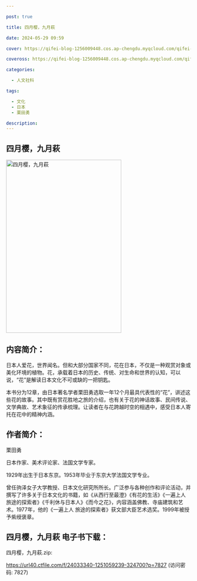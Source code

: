```yaml
---

post: true

title: 四月樱，九月萩

date: 2024-05-29 09:59

cover: https://qifei-blog-1256009448.cos.ap-chengdu.myqcloud.com/qifei-blog/65c2dca09f345e8d03d7b3f0.jpg

coveross: https://qifei-blog-1256009448.cos.ap-chengdu.myqcloud.com/qifei-blog/65c2dca09f345e8d03d7b3f0.jpg

categories:

  - 人文社科

tags:

  - 文化
  - 日本
  - 栗田勇

description:
---
```




## 四月樱，九月萩
<img alt="四月樱，九月萩 " class="aligncenter loaded" data-was-processed="true" decoding="async" fetchpriority="high" height="471" src="https://qifei-blog-1256009448.cos.ap-chengdu.myqcloud.com/qifei-blog/65c2dca09f345e8d03d7b3f0.jpg " style="cursor: zoom-in;" width="314"/>

## 内容简介：

日本人爱花，世界闻名。但和大部分国家不同，花在日本，不仅是一种观赏对象或美化环境的植物。花，承载着日本的历史、传统、对生命和世界的认知，可以说，“花”是解读日本文化不可或缺的一把钥匙。

本书分为12章，由日本著名学者栗田勇选取一年12个月最具代表性的“花”，讲述这些花的故事。其中既有赏花胜地之旅的介绍，也有关于花的神话故事、民间传说、文学典故、艺术象征的传承梳理。让读者在与花跨越时空的相遇中，感受日本人寄托在花中的精神内涵。

## 作者简介：

栗田勇

日本作家、美术评论家、法国文学专家。

1929年出生于日本东京。1953年毕业于东京大学法国文学专业。

曾任驹泽女子大学教授、日本文化研究所所长。广泛参与各种创作和评论活动，并撰写了许多关于日本文化的书籍，如《从西行至最澄》《有花的生活》《一遍上人 旅途的探索者》《千利休与日本人》《而今之花》，内容涵盖佛教、寺庙建筑和艺术。1977年，他的《一遍上人 旅途的探索者》获文部大臣艺术选奖。1999年被授予紫绶褒章。

## 四月樱，九月萩 电子书下载：



四月樱，九月萩.zip: 

https://url40.ctfile.com/f/24033340-1251059239-324700?p=7827 (访问密码: 7827)
